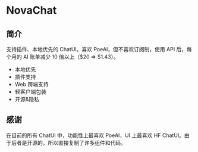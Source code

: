 # NovaChat

## 简介

支持插件、本地优先的 ChatUI。喜欢 PoeAI，但不喜欢订阅制，使用 API 后，每个月的 AI 账单减少 10 倍以上（$20 => $1.43）。

- 本地优先
- 插件支持
- Web 跨端支持
- 轻客户端包装
- 开源&隐私

## 感谢

在目前的所有 ChatUI 中，功能性上最喜欢 PoeAI，UI 上最喜欢 HF ChatUI。由于后者是开源的，所以直接复制了许多组件和代码。
